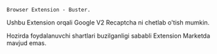 ```
Browser Extension - Buster.
```

Ushbu Extension orqali Google V2 Recaptcha ni chetlab o'tish mumkin.

Hozirda foydalanuvchi shartlari buzilganligi sababli Extension Marketda mavjud emas.

